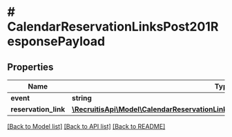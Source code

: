 # # CalendarReservationLinksPost201ResponsePayload

## Properties

Name | Type | Description | Notes
------------ | ------------- | ------------- | -------------
**event** | **string** |  | [optional]
**reservation_link** | [**\RecruitisApi\Model\CalendarReservationLinksPost201ResponsePayloadReservationLink**](CalendarReservationLinksPost201ResponsePayloadReservationLink.md) |  | [optional]

[[Back to Model list]](../../README.md#models) [[Back to API list]](../../README.md#endpoints) [[Back to README]](../../README.md)
